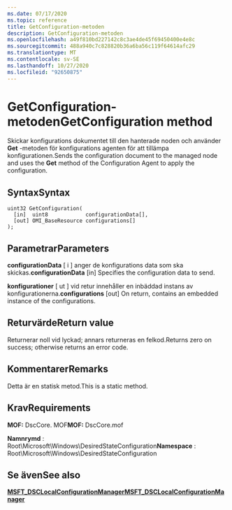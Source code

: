 ```yaml
---
ms.date: 07/17/2020
ms.topic: reference
title: GetConfiguration-metoden
description: GetConfiguration-metoden
ms.openlocfilehash: a49f810bd227142c8c3ae4de45f69450400e4e8c
ms.sourcegitcommit: 488a940c7c828820b36a6ba56c119f64614afc29
ms.translationtype: MT
ms.contentlocale: sv-SE
ms.lasthandoff: 10/27/2020
ms.locfileid: "92650875"
---
```

# <a name="getconfiguration-method"></a><span data-ttu-id="93bc6-103">GetConfiguration-metoden</span><span class="sxs-lookup"><span data-stu-id="93bc6-103">GetConfiguration method</span></span>

<span data-ttu-id="93bc6-104">Skickar konfigurations dokumentet till den hanterade noden och använder **Get** -metoden för konfigurations agenten för att tillämpa konfigurationen.</span><span class="sxs-lookup"><span data-stu-id="93bc6-104">Sends the configuration document to the managed node and uses the **Get** method of the Configuration Agent to apply the configuration.</span></span>

## <a name="syntax"></a><span data-ttu-id="93bc6-105">Syntax</span><span class="sxs-lookup"><span data-stu-id="93bc6-105">Syntax</span></span>

```mof
uint32 GetConfiguration(
  [in]  uint8            configurationData[],
  [out] OMI_BaseResource configurations[]
);
```

## <a name="parameters"></a><span data-ttu-id="93bc6-106">Parametrar</span><span class="sxs-lookup"><span data-stu-id="93bc6-106">Parameters</span></span>

<span data-ttu-id="93bc6-107">**configurationData** \[ i \] anger de konfigurations data som ska skickas.</span><span class="sxs-lookup"><span data-stu-id="93bc6-107">**configurationData** \[in\] Specifies the configuration data to send.</span></span>

<span data-ttu-id="93bc6-108">**konfigurationer** \[ ut \] vid retur innehåller en inbäddad instans av konfigurationerna.</span><span class="sxs-lookup"><span data-stu-id="93bc6-108">**configurations** \[out\] On return, contains an embedded instance of the configurations.</span></span>

## <a name="return-value"></a><span data-ttu-id="93bc6-109">Returvärde</span><span class="sxs-lookup"><span data-stu-id="93bc6-109">Return value</span></span>

<span data-ttu-id="93bc6-110">Returnerar noll vid lyckad; annars returneras en felkod.</span><span class="sxs-lookup"><span data-stu-id="93bc6-110">Returns zero on success; otherwise returns an error code.</span></span>

## <a name="remarks"></a><span data-ttu-id="93bc6-111">Kommentarer</span><span class="sxs-lookup"><span data-stu-id="93bc6-111">Remarks</span></span>

<span data-ttu-id="93bc6-112">Detta är en statisk metod.</span><span class="sxs-lookup"><span data-stu-id="93bc6-112">This is a static method.</span></span>

## <a name="requirements"></a><span data-ttu-id="93bc6-113">Krav</span><span class="sxs-lookup"><span data-stu-id="93bc6-113">Requirements</span></span>

<span data-ttu-id="93bc6-114">**MOF:** DscCore. MOF</span><span class="sxs-lookup"><span data-stu-id="93bc6-114">**MOF:** DscCore.mof</span></span>

<span data-ttu-id="93bc6-115">**Namnrymd** : Root\Microsoft\Windows\DesiredStateConfiguration</span><span class="sxs-lookup"><span data-stu-id="93bc6-115">**Namespace** : Root\Microsoft\Windows\DesiredStateConfiguration</span></span>

## <a name="see-also"></a><span data-ttu-id="93bc6-116">Se även</span><span class="sxs-lookup"><span data-stu-id="93bc6-116">See also</span></span>

[<span data-ttu-id="93bc6-117">**MSFT_DSCLocalConfigurationManager**</span><span class="sxs-lookup"><span data-stu-id="93bc6-117">**MSFT_DSCLocalConfigurationManager**</span></span>](msft-dsclocalconfigurationmanager.md)
